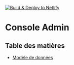 [![Build & Deploy to Netlify](https://github.com/heriade-app/console-admin/actions/workflows/build-deploy-netlify.yml/badge.svg?branch=main)](https://github.com/heriade-app/console-admin/actions/workflows/build-deploy-netlify.yml)

# Console Admin

## Table des matières

- [Modèle de données](./doc/data_model.md)
